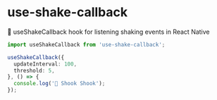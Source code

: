 # use-shake-callback
🐍 useShakeCallback hook for listening shaking events in React Native

```ts
import useShakeCallback from 'use-shake-callback';

useShakeCallback({
  updateInterval: 100,
  threshold: 5,
}, () => {
  console.log('🐍 Shook Shook');
});
```
